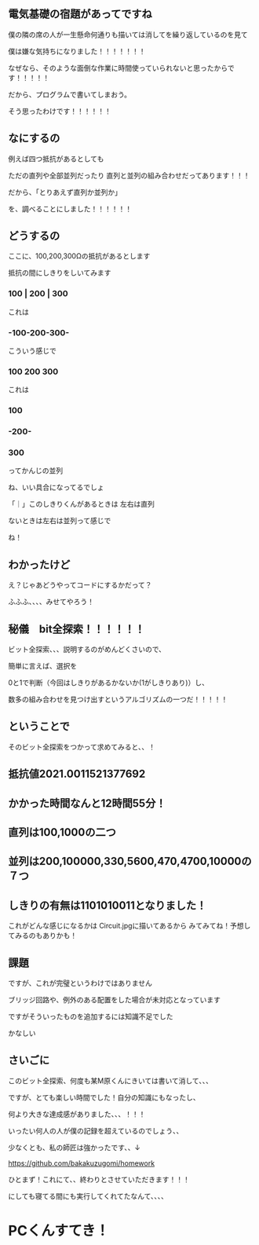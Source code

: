 ## 電気基礎の宿題があってですね

僕の隣の席の人が一生懸命何通りも描いては消してを繰り返しているのを見て

僕は嫌な気持ちになりました！！！！！！！

なぜなら、そのような面倒な作業に時間使っていられないと思ったからです！！！！！

だから、プログラムで書いてしまおう。

そう思ったわけです！！！！！！

## なにするの

例えば四つ抵抗があるとしても

ただの直列や全部並列だったり
直列と並列の組み合わせだってあります！！！

だから、「とりあえず直列か並列か」

を、調べることにしました！！！！！！

## どうするの

ここに、100,200,300Ωの抵抗があるとします

抵抗の間にしきりをしいてみます

### 100 | 200 | 300

これは

### -100-200-300-

こういう感じで

### 100 200 300

これは

###   100
### -200-
###   300

ってかんじの並列

ね、いい具合になってるでしょ

「｜」このしきりくんがあるときは
左右は直列

ないときは左右は並列って感じで

ね！

## わかったけど

え？じゃあどうやってコードにするかだって？

ふふふ、、、、みせてやろう！

## 秘儀　bit全探索！！！！！！

ビット全探索、、、説明するのがめんどくさいので、

簡単に言えば、選択を

0と1で判断（今回はしきりがあるかないか(1がしきりあり)）し、

数多の組み合わせを見つけ出すというアルゴリズムの一つだ！！！！！

## ということで

そのビット全探索をつかって求めてみると、、！

## 抵抗値2021.0011521377692
## かかった時間なんと12時間55分！

## 直列は100,1000の二つ
## 並列は200,100000,330,5600,470,4700,10000の７つ
## しきりの有無は1101010011となりました！

これがどんな感じになるかは
Circuit.jpgに描いてあるから
みてみてね！予想してみるのもありかも！

## 課題

ですが、これが完璧というわけではありません

ブリッジ回路や、例外のある配置をした場合が未対応となっています

ですがそういったものを追加するには知識不足でした

かなしい

## さいごに
このビット全探索、何度も某M原くんにきいては書いて消して、、、

ですが、とても楽しい時間でした！自分の知識にもなったし、

何より大きな達成感がありました、、、！！！

いったい何人の人が僕の記録を超えているのでしょう、、

少なくとも、私の師匠は強かったです、、↓

https://github.com/bakakuzugomi/homework

ひとまず！これにて、、終わりとさせていただきます！！！

にしても寝てる間にも実行してくれてたなんて、、、、

# PCくんすてき！
